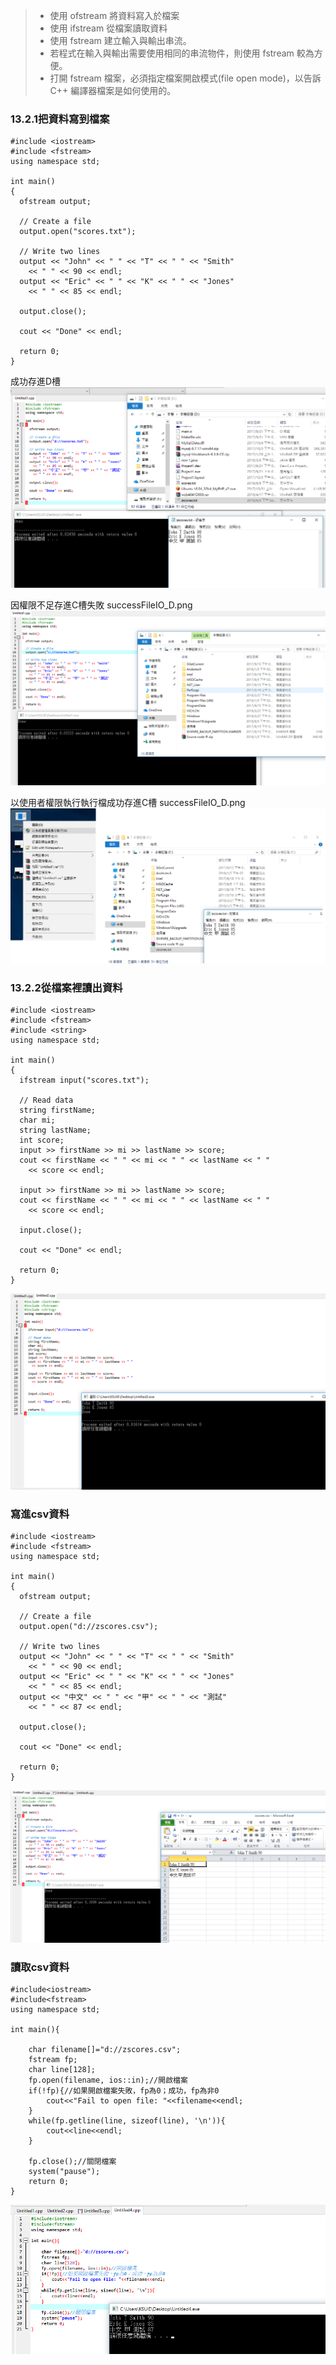 
>* 使用 ofstream 將資料寫入於檔案
>* 使用 ifstream 從檔案讀取資料
>* 使用 fstream 建立輸入與輸出串流。
>* 若程式在輸入與輸出需要使用相同的串流物件，則使用 fstream 較為方便。
>* 打開 fstream 檔案，必須指定檔案開啟模式(file open mode)，以告訴 C++ 編譯器檔案是如何使用的。

### 13.2.1把資料寫到檔案
```
#include <iostream>
#include <fstream>
using namespace std;

int main()
{
  ofstream output;

  // Create a file
  output.open("scores.txt");

  // Write two lines
  output << "John" << " " << "T" << " " << "Smith" 
    << " " << 90 << endl;
  output << "Eric" << " " << "K" << " " << "Jones" 
    << " " << 85 << endl;

  output.close();

  cout << "Done" << endl;

  return 0;
}
```

成功存進D槽
![result](PIC/successFileIO_D.png)


因權限不足存進C槽失敗
successFileIO_D.png
![result](PIC/failFileIO_C.png)



以使用者權限執行執行檔成功存進C槽
successFileIO_D.png
![result](PIC/successFileIO_C.png)


### 13.2.2從檔案裡讀出資料
```
#include <iostream>
#include <fstream>
#include <string>
using namespace std;

int main()
{
  ifstream input("scores.txt");

  // Read data
  string firstName;
  char mi;
  string lastName;
  int score;
  input >> firstName >> mi >> lastName >> score;
  cout << firstName << " " << mi << " " << lastName << " "
    << score << endl;

  input >> firstName >> mi >> lastName >> score;
  cout << firstName << " " << mi << " " << lastName << " "
    << score << endl;

  input.close();

  cout << "Done" << endl;

  return 0;
}

```
![result](PIC/FileIO.png)


### 寫進csv資料
```
#include <iostream>
#include <fstream>
using namespace std;

int main()
{
  ofstream output;

  // Create a file
  output.open("d://zscores.csv");

  // Write two lines
  output << "John" << " " << "T" << " " << "Smith" 
    << " " << 90 << endl;
  output << "Eric" << " " << "K" << " " << "Jones" 
    << " " << 85 << endl;
  output << "中文" << " " << "甲" << " " << "測試" 
    << " " << 87 << endl;

  output.close();

  cout << "Done" << endl;

  return 0;
}

```
![result](PIC/csvFileIO_write.png)

### 讀取csv資料
```
#include<iostream>
#include<fstream>
using namespace std;
 
int main(){
  
    char filename[]="d://zscores.csv";
    fstream fp;
    char line[128];
    fp.open(filename, ios::in);//開啟檔案
    if(!fp){//如果開啟檔案失敗，fp為0；成功，fp為非0
        cout<<"Fail to open file: "<<filename<<endl;
    }
    while(fp.getline(line, sizeof(line), '\n')){
        cout<<line<<endl;
    }
 
    fp.close();//關閉檔案
    system("pause");
    return 0;
}

```
![result](PIC/csvFileIO_read.png)

